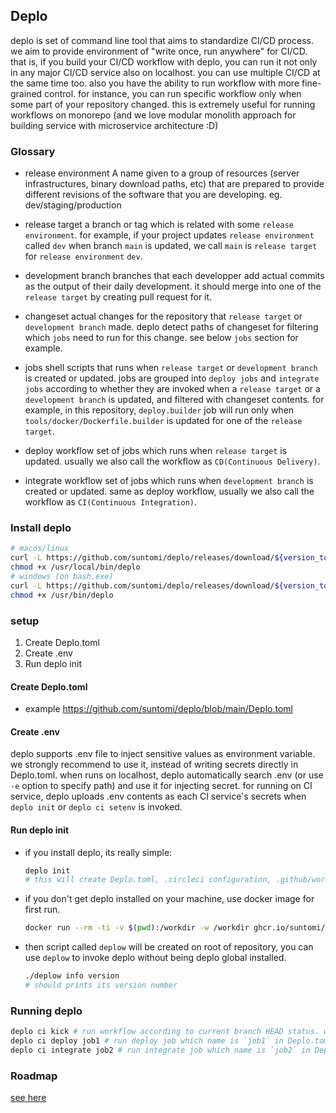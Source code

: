 ## Deplo
deplo is set of command line tool that aims to standardize CI/CD process. 
we aim to provide environment of "write once, run anywhere" for CI/CD. 
that is, if you build your CI/CD workflow with deplo, you can run it not only in any major CI/CD service also on localhost.
you can use multiple CI/CD at the same time too. also you have the ability to run workflow with more fine-grained control.
for instance, you can run specific workflow only when some part of your repository changed. 
this is extremely useful for running workflows on monorepo (and we love modular monolith approach for building service with microservice architecture :D)


### Glossary
- release environment
A name given to a group of resources (server infrastructures, binary download paths, etc) that are prepared to provide different revisions of the software that you are developing. eg. dev/staging/production

- release target
a branch or tag which is related with some `release environment`. for example, if your project updates `release environment` called `dev` when branch `main` is updated, we call `main` is `release target` for `release environment` `dev`.

- development branch
branches that each developper add actual commits as the output of their daily development. it should merge into one of the `release target` by creating pull request for it.

- changeset
actual changes for the repository that `release target` or `development branch` made. deplo detect paths of changeset for filtering which `jobs` need to run for this change. see below `jobs` section for example.

- jobs
shell scripts that runs when `release target` or `development branch` is created or updated. jobs are grouped into `deploy jobs` and `integrate jobs` according to whether they are invoked when a `release target` or a `development branch` is updated, and filtered with changeset contents. for example, in this repository, `deploy.builder` job will run only when `tools/docker/Dockerfile.builder` is updated for one of the `release target`.

- deploy workflow
set of jobs which runs when `release target` is updated. usually we also call the workflow as `CD(Continuous Delivery)`.

- integrate workflow
set of jobs which runs when `development branch` is created or updated. same as deploy workflow, usually we also call the workflow as `CI(Continuous Integration)`.


### Install deplo

``` bash
# macos/linux
curl -L https://github.com/suntomi/deplo/releases/download/${version_to_install}/deplo-$(uname -s) -o /usr/local/bin/deplo
chmod +x /usr/local/bin/deplo
# windows (on bash.exe)
curl -L https://github.com/suntomi/deplo/releases/download/${version_to_install}/deplo-Windows.exe -o /usr/bin/deplo
chmod +x /usr/bin/deplo
```


### setup
1. Create Deplo.toml
2. Create .env
3. Run deplo init

#### Create Deplo.toml
- example https://github.com/suntomi/deplo/blob/main/Deplo.toml

#### Create .env
deplo supports .env file to inject sensitive values as environment variable. we strongly recommend to use it, instead of writing secrets directly in Deplo.toml. when runs on localhost, deplo automatically search .env (or use `-e` option to specify path) and use it for injecting secret. for running on CI service, deplo uploads .env contents as each CI service's secrets when `deplo init` or `deplo ci setenv` is invoked.

#### Run deplo init
- if you install deplo, its really simple:
  ``` bash
  deplo init
  # this will create Deplo.toml, .circleci configuration, .github/workflows configuration, and ./deplow
  ```

- if you don't get deplo installed on your machine, use docker image for first run.
  ``` bash
  docker run --rm -ti -v $(pwd):/workdir -w /workdir ghcr.io/suntomi/deplo:latest init
  ```
- then script called `deplow` will be created on root of repository, you can use `deplow` to invoke deplo
without being deplo global installed.
  ``` bash
  ./deplow info version
  # should prints its version number
  ```


### Running deplo

``` bash
deplo ci kick # run workflow according to current branch HEAD status. with using Deplo.toml of current directory
deplo ci deploy job1 # run deploy job which name is `job1` in Deplo.toml
deplo ci integrate job2 # run integrate job which name is `job2` in Deplo.toml
```


### Roadmap
[see here](https://github.com/suntomi/deplo/issues/12)